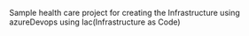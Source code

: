 Sample health care project for creating the Infrastructure using azureDevops using Iac(Infrastructure as Code)
